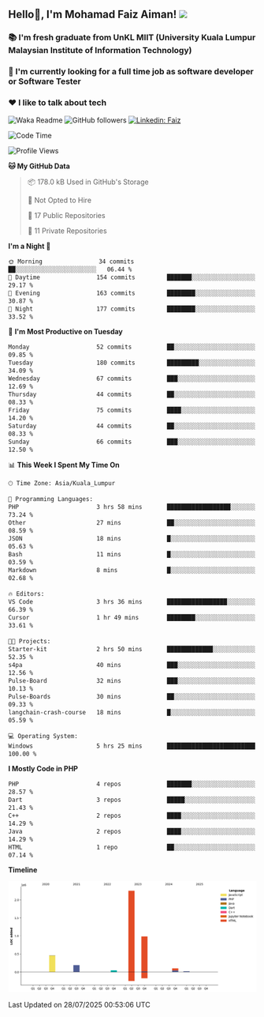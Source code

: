 <h2> Hello👋, I'm Mohamad Faiz Aiman! <img src="https://media.giphy.com/media/12oufCB0MyZ1Go/giphy.gif" width="50"></h2>

### 📚 I'm fresh graduate from UnKL MIIT (University Kuala Lumpur Malaysian Institute of Information Technology)
###  🔭 I'm currently looking for a full time job as software developer or Software Tester
###  ❤️ I like to talk about tech 


![Waka Readme](https://github.com/anmol098/anmol098/workflows/Waka%20Readme/badge.svg)
![GitHub followers](https://img.shields.io/github/followers/faizaiman?label=Follow&style=social)
[![Linkedin: Faiz](https://img.shields.io/badge/-Faiz-blue?style=flat-square&logo=Linkedin&logoColor=white&link=https://www.linkedin.com/in/mohamad-faiz-aiman-623747192/)](https://www.linkedin.com/in/mohamad-faiz-aiman-623747192/)

<!--START_SECTION:waka-->
![Code Time](http://img.shields.io/badge/Code%20Time-368%20hrs%2053%20mins-blue)

![Profile Views](http://img.shields.io/badge/Profile%20Views-3-blue)

**🐱 My GitHub Data** 

> 📦 178.0 kB Used in GitHub's Storage 
 > 
> 🚫 Not Opted to Hire
 > 
> 📜 17 Public Repositories 
 > 
> 🔑 11 Private Repositories 
 > 
**I'm a Night 🦉** 

```text
🌞 Morning                34 commits          ██░░░░░░░░░░░░░░░░░░░░░░░   06.44 % 
🌆 Daytime                154 commits         ███████░░░░░░░░░░░░░░░░░░   29.17 % 
🌃 Evening                163 commits         ████████░░░░░░░░░░░░░░░░░   30.87 % 
🌙 Night                  177 commits         ████████░░░░░░░░░░░░░░░░░   33.52 % 
```
📅 **I'm Most Productive on Tuesday** 

```text
Monday                   52 commits          ██░░░░░░░░░░░░░░░░░░░░░░░   09.85 % 
Tuesday                  180 commits         █████████░░░░░░░░░░░░░░░░   34.09 % 
Wednesday                67 commits          ███░░░░░░░░░░░░░░░░░░░░░░   12.69 % 
Thursday                 44 commits          ██░░░░░░░░░░░░░░░░░░░░░░░   08.33 % 
Friday                   75 commits          ████░░░░░░░░░░░░░░░░░░░░░   14.20 % 
Saturday                 44 commits          ██░░░░░░░░░░░░░░░░░░░░░░░   08.33 % 
Sunday                   66 commits          ███░░░░░░░░░░░░░░░░░░░░░░   12.50 % 
```


📊 **This Week I Spent My Time On** 

```text
🕑︎ Time Zone: Asia/Kuala_Lumpur

💬 Programming Languages: 
PHP                      3 hrs 58 mins       ██████████████████░░░░░░░   73.24 % 
Other                    27 mins             ██░░░░░░░░░░░░░░░░░░░░░░░   08.59 % 
JSON                     18 mins             █░░░░░░░░░░░░░░░░░░░░░░░░   05.63 % 
Bash                     11 mins             █░░░░░░░░░░░░░░░░░░░░░░░░   03.59 % 
Markdown                 8 mins              █░░░░░░░░░░░░░░░░░░░░░░░░   02.68 % 

🔥 Editors: 
VS Code                  3 hrs 36 mins       █████████████████░░░░░░░░   66.39 % 
Cursor                   1 hr 49 mins        ████████░░░░░░░░░░░░░░░░░   33.61 % 

🐱‍💻 Projects: 
Starter-kit              2 hrs 50 mins       █████████████░░░░░░░░░░░░   52.35 % 
s4pa                     40 mins             ███░░░░░░░░░░░░░░░░░░░░░░   12.56 % 
Pulse-Board              32 mins             ███░░░░░░░░░░░░░░░░░░░░░░   10.13 % 
Pulse-Boards             30 mins             ██░░░░░░░░░░░░░░░░░░░░░░░   09.33 % 
langchain-crash-course   18 mins             █░░░░░░░░░░░░░░░░░░░░░░░░   05.59 % 

💻 Operating System: 
Windows                  5 hrs 25 mins       █████████████████████████   100.00 % 
```

**I Mostly Code in PHP** 

```text
PHP                      4 repos             ███████░░░░░░░░░░░░░░░░░░   28.57 % 
Dart                     3 repos             █████░░░░░░░░░░░░░░░░░░░░   21.43 % 
C++                      2 repos             ████░░░░░░░░░░░░░░░░░░░░░   14.29 % 
Java                     2 repos             ████░░░░░░░░░░░░░░░░░░░░░   14.29 % 
HTML                     1 repo              ██░░░░░░░░░░░░░░░░░░░░░░░   07.14 % 
```



**Timeline**

![Lines of Code chart](https://raw.githubusercontent.com/faizaiman/faizaiman/main/assets/bar_graph.png)


 Last Updated on 28/07/2025 00:53:06 UTC
<!--END_SECTION:waka-->
